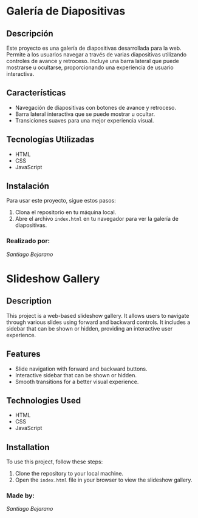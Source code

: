 # Galería de Diapositivas

## Descripción
Este proyecto es una galería de diapositivas desarrollada para la web. Permite a los usuarios navegar a través de varias diapositivas utilizando controles de avance y retroceso. Incluye una barra lateral que puede mostrarse u ocultarse, proporcionando una experiencia de usuario interactiva.

## Características
- Navegación de diapositivas con botones de avance y retroceso.
- Barra lateral interactiva que se puede mostrar u ocultar.
- Transiciones suaves para una mejor experiencia visual.

## Tecnologías Utilizadas
- HTML
- CSS
- JavaScript

## Instalación
Para usar este proyecto, sigue estos pasos:
1. Clona el repositorio en tu máquina local.
2. Abre el archivo `index.html` en tu navegador para ver la galería de diapositivas.

### Realizado por:
*Santiago Bejarano*

# Slideshow Gallery

## Description
This project is a web-based slideshow gallery. It allows users to navigate through various slides using forward and backward controls. It includes a sidebar that can be shown or hidden, providing an interactive user experience.

## Features
- Slide navigation with forward and backward buttons.
- Interactive sidebar that can be shown or hidden.
- Smooth transitions for a better visual experience.

## Technologies Used
- HTML
- CSS
- JavaScript

## Installation
To use this project, follow these steps:
1. Clone the repository to your local machine.
2. Open the `index.html` file in your browser to view the slideshow gallery.

### Made by:
*Santiago Bejarano*
